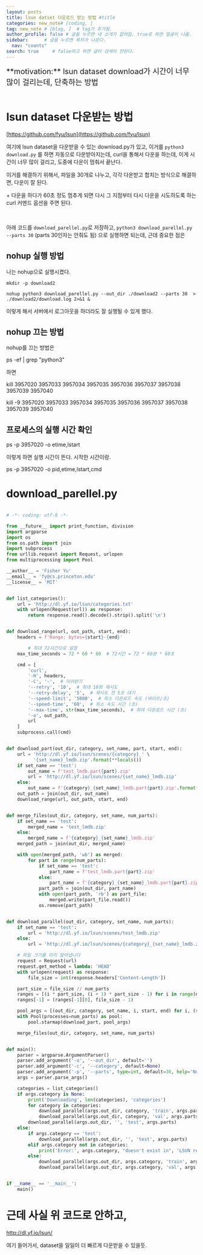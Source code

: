 ```yaml
---
layout: posts
title: lsun datset 다운로드 받는 방법 #title
categories: new_note# [coding, ]
tag: new_note # [blog, ]  # tag가 추가됨.
author_profile: false # 글을 누르면 내 소개가 없어짐. true로 하면 얼굴이 나옴.
sidebar:      # 글을 누르면 목차가 나온다.
  nav: "counts" 
search: true     # false라고 하면 글이 검색이 안된다.
---
```


<div class="notice--info" markdown="1" style='font-size: 20px'>
**motivation:** lsun dataset download가 시간이 너무 많이 걸리는데, 단축하는 방법
</div>

<br>

# lsun dataset 다운받는 방법

[https://github.com/fyu/lsun](https://github.com/fyu/lsun)

여기에 lsun dataset을 다운받을 수 있는 download.py가 있고, 이거를 `python3 download.py` 를 하면 자동으로 다운받아지는데, curl을 통해서 다운을 하는데, 이게 시간이 너무 많이 걸리고, 도중에 다운이 멈춰서 끝난다. 

이거를 해결하기 위해서, 파일을 30개로 나누고, 각각 다운받고 합치는 방식으로 해결하면, 다운이 잘 된다.

\+ 다운을 하다가 60초 정도 멈추게 되면 다시 그 지점부터 다시 다운을 시도하도록 하는 curl 커멘드 옵션을 주면 된다.

<br>

아래 코드를 `download_parellel.py`로 저장하고, `python3 download_parellel.py --parts 30` (parts 30인자는 안줘도 됨) 으로 실행하면 되는데, 근데 중요한 점은 


## nohup 실행 방법

나는 nohup으로 실행시켰다.

`mkdir -p download2`

`nohup python3 download_parellel.py --out_dir ./download2 --parts 30  > ./download2/download.log 2>&1 &` 

이렇게 해서 서버에서 로그아웃을 하더라도 잘 실행될 수 있게 했다.

## nohup 끄는 방법

nohup를 끄는 방법은 

ps -ef | grep "python3"

하면 

kill 3957020 3957033 3957034 3957035 3957036 3957037 3957038 3957039 3957040

kill -9 3957020 3957033 3957034 3957035 3957036 3957037 3957038 3957039 3957040


## 프로세스의 실행 시간 확인

ps -p 3957020 -o etime,lstart

이렇게 하면 실행 시간이 뜬다. 시작한 시간이랑.

ps -p 3957020 -o pid,etime,lstart,cmd




# download_parellel.py

``` python

# -*- coding: utf-8 -*-

from __future__ import print_function, division
import argparse
import os
from os.path import join
import subprocess
from urllib.request import Request, urlopen
from multiprocessing import Pool

__author__ = 'Fisher Yu'
__email__ = 'fy@cs.princeton.edu'
__license__ = 'MIT'


def list_categories():
    url = 'http://dl.yf.io/lsun/categories.txt'
    with urlopen(Request(url)) as response:
        return response.read().decode().strip().split('\n')


def download_range(url, out_path, start, end):
    headers = f'Range: bytes={start}-{end}'

        # 최대 72시간으로 설정
    max_time_seconds = 72 * 60 * 60  # 72시간 = 72 * 60분 * 60초

    cmd = [
        'curl',
        '-H', headers,
        '-C', '-',  # 이어받기
        '--retry', '10',  # 최대 10회 재시도
        '--retry-delay', '5',  # 재시도 전 5초 대기
        '--speed-limit', '5000',  # 최소 다운로드 속도 (바이트/초)
        '--speed-time', '60',  # 최소 속도 시간 (초)
        '--max-time', str(max_time_seconds),  # 최대 다운로드 시간 (초)
        '-o', out_path,
        url
    ]
    subprocess.call(cmd)


def download_part(out_dir, category, set_name, part, start, end):
    url = 'http://dl.yf.io/lsun/scenes/{category}_' \
          '{set_name}_lmdb.zip'.format(**locals())
    if set_name == 'test':
        out_name = f'test_lmdb.part{part}.zip'
        url = 'http://dl.yf.io/lsun/scenes/{set_name}_lmdb.zip'
    else:
        out_name = f'{category}_{set_name}_lmdb.part{part}.zip'.format(**locals())
    out_path = join(out_dir, out_name)
    download_range(url, out_path, start, end)


def merge_files(out_dir, category, set_name, num_parts):
    if set_name == 'test':
        merged_name = 'test_lmdb.zip'
    else:
        merged_name = f'{category}_{set_name}_lmdb.zip'
    merged_path = join(out_dir, merged_name)

    with open(merged_path, 'wb') as merged:
        for part in range(num_parts):
            if set_name == 'test':
                part_name = f'test_lmdb.part{part}.zip'
            else:
                part_name = f'{category}_{set_name}_lmdb.part{part}.zip'
            part_path = join(out_dir, part_name)
            with open(part_path, 'rb') as part_file:
                merged.write(part_file.read())
            os.remove(part_path)


def download_parallel(out_dir, category, set_name, num_parts):
    if set_name == 'test':
        url = 'http://dl.yf.io/lsun/scenes/test_lmdb.zip'
    else:
        url = 'http://dl.yf.io/lsun/scenes/{category}_{set_name}_lmdb.zip'.format(**locals())

    # 파일 크기를 미리 알아냅니다
    request = Request(url)
    request.get_method = lambda: 'HEAD'
    with urlopen(request) as response:
        file_size = int(response.headers['Content-Length'])

    part_size = file_size // num_parts
    ranges = [(i * part_size, (i + 1) * part_size - 1) for i in range(num_parts)]
    ranges[-1] = (ranges[-1][0], file_size - 1)

    pool_args = [(out_dir, category, set_name, i, start, end) for i, (start, end) in enumerate(ranges)]
    with Pool(processes=num_parts) as pool:
        pool.starmap(download_part, pool_args)

    merge_files(out_dir, category, set_name, num_parts)


def main():
    parser = argparse.ArgumentParser()
    parser.add_argument('-o', '--out_dir', default='')
    parser.add_argument('-c', '--category', default=None)
    parser.add_argument('-p', '--parts', type=int, default=30, help='Number of download parts')
    args = parser.parse_args()

    categories = list_categories()
    if args.category is None:
        print('Downloading', len(categories), 'categories')
        for category in categories:
            download_parallel(args.out_dir, category, 'train', args.parts)
            download_parallel(args.out_dir, category, 'val', args.parts)
        download_parallel(args.out_dir, '', 'test', args.parts)
    else:
        if args.category == 'test':
            download_parallel(args.out_dir, '', 'test', args.parts)
        elif args.category not in categories:
            print('Error:', args.category, "doesn't exist in", 'LSUN release')
        else:
            download_parallel(args.out_dir, args.category, 'train', args.parts)
            download_parallel(args.out_dir, args.category, 'val', args.parts)


if __name__ == '__main__':
    main()


```


# 근데 사실 위 코드로 안하고,

http://dl.yf.io/lsun/

여기 들어가서, dataset을 일일이 더 빠르게 다운받을 수 있을듯.

